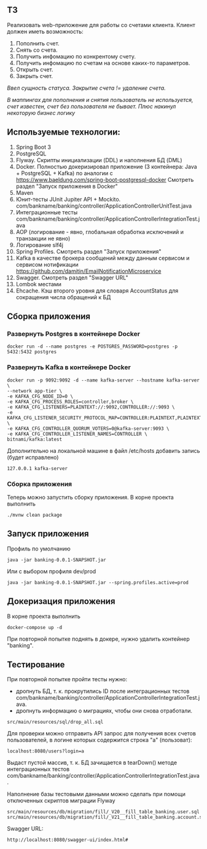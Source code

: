 ## ТЗ
Реализовать web-приложение для работы со счетами клиента. Клиент должен иметь возможность:

1. Пополнить счет.
2. Снять со счета.
3. Получить инфомацию по конкрентому счету.
4. Получить инфомацию по счетам на основе каких-то параметров.
5. Открыть счет.
6. Закрыть счет.

_Ввел сущность статуса. Закрытие счета != удаление счета._

_В маппингах для пополнения и снятия пользователь не используется, счет известен, счет без пользователя не бывает._
_Плюс накинул некоторую бизнес логику_


## Используемые технологии:
1. Spring Boot 3
2. PostgreSQL
3. Flyway. Скрипты инициализации (DDL) и наполнения БД (DML)
4. Docker. Полностью докеризировал приложение (3 контейнера: Java + PostgreSQL + Kafka) по аналогии с https://www.baeldung.com/spring-boot-postgresql-docker
Смотреть раздел "Запуск приложения в Docker"
5. Maven
6. Юнит-тесты JUnit Jupiter API + Mockito. com/bankname/banking/controller/ApplicationControllerUnitTest.java
7. Интеграционные тесты com/bankname/banking/controller/ApplicationControllerIntegrationTest.java
8. AOP (логирование - явно, глобальная обработка исключений и транзакции не явно)
9. Логирование slf4j
10. Spring Profiles. Смотреть раздел "Запуск приложения"
11. Kafka в качестве брокера сообщений между данным сервисом и сервисом нотификации https://github.com/damitin/EmailNotificationMicroservice
12. Swagger. Смотреть раздел "Swagger URL"
13. Lombok местами
14. Ehcache. Кэш второго уровня для словаря AccountStatus для сокращения числа обращений к БД


## Сборка приложения

### Развернуть Postgres в контейнере Docker
```
docker run -d --name postgres -e POSTGRES_PASSWORD=postgres -p 5432:5432 postgres
```
### Развернуть Kafka в контейнере Docker
```
docker run -p 9092:9092 -d --name kafka-server --hostname kafka-server \
--network app-tier \
-e KAFKA_CFG_NODE_ID=0 \
-e KAFKA_CFG_PROCESS_ROLES=controller,broker \
-e KAFKA_CFG_LISTENERS=PLAINTEXT://:9092,CONTROLLER://:9093 \
-e KAFKA_CFG_LISTENER_SECURITY_PROTOCOL_MAP=CONTROLLER:PLAINTEXT,PLAINTEXT:PLAINTEXT \
-e KAFKA_CFG_CONTROLLER_QUORUM_VOTERS=0@kafka-server:9093 \
-e KAFKA_CFG_CONTROLLER_LISTENER_NAMES=CONTROLLER \
bitnami/kafka:latest
```
Дополнительно на локальной машине в файл /etc/hosts добавить запись (будет исправлено)
```
127.0.0.1 kafka-server
```
### Сборка приложения
Теперь можно запустить сборку приложения. В корне проекта выполнить
```
./mvnw clean package
```
## Запуск приложения
Профиль по умолчанию
```
java -jar banking-0.0.1-SNAPSHOT.jar
```
Или с выбором профиля dev/prod
```
java -jar banking-0.0.1-SNAPSHOT.jar --spring.profiles.active=prod
```

## Докеризация приложения
В корне проекта выполнить
```
docker-compose up -d
```
При повторной попытке поднять в докере, нужно удалить контейнер "banking".

## Тестирование
При повторной попытке пройти тесты нужно:
- дропнуть БД, т. к. прокрутились ID после интеграционных тестов com/bankname/banking/controller/ApplicationControllerIntegrationTest.java.
- дропнуть информацию о миграциях, чтобы они снова отработали.
```
src/main/resources/sql/drop_all.sql
```
Для проверки можно отправить API запрос для получения всех счетов пользователей, в логине которых содержится строка "a" (пользоват):
```
localhost:8080/users?login=a
```
Выдаст пустой массив, т. к. БД зачищается в tearDown() методе интеграционных тестов com/bankname/banking/controller/ApplicationControllerIntegrationTest.java.

Наполнение базы тестовыми данными можно сделать при помощи отключенных скриптов миграции Flyway

```
src/main/resources/db/migration/fill/_V20__fill_table_banking.user.sql
src/main/resources/db/migration/fill/_V21__fill_table_banking.account.sql
```

Swagger URL:
```
http://localhost:8080/swagger-ui/index.html#
```